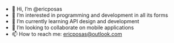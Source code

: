 - 👋 Hi, I’m @ericposas
- 👀 I’m interested in programming and development in all its forms
- 🌱 I’m currently learning API design and development
- 💞️ I’m looking to collaborate on mobile applications
- 📫 How to reach me: ericposas@outlook.com

<!---
ericposas/ericposas is a ✨ special ✨ repository because its `README.md` (this file) appears on your GitHub profile.
You can click the Preview link to take a look at your changes.
--->
